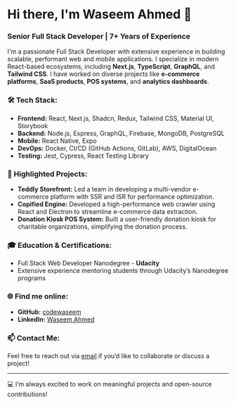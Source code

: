 # Hi there, I'm Waseem Ahmed 👋

### Senior Full Stack Developer | 7+ Years of Experience

I'm a passionate Full Stack Developer with extensive experience in building scalable, performant web and mobile applications. I specialize in modern React-based ecosystems, including **Next.js**, **TypeScript**, **GraphQL**, and **Tailwind CSS**. I have worked on diverse projects like **e-commerce platforms**, **SaaS products**, **POS systems**, and **analytics dashboards**.

### 🛠️ Tech Stack:
- **Frontend:** React, Next.js, Shadcn, Redux, Tailwind CSS, Material UI, Storybook
- **Backend:** Node.js, Express, GraphQL, Firebase, MongoDB, PostgreSQL
- **Mobile:** React Native, Expo
- **DevOps:** Docker, CI/CD (GitHub Actions, GitLab), AWS, DigitalOcean
- **Testing:** Jest, Cypress, React Testing Library

### 🌟 Highlighted Projects:
- **Teddly Storefront:** Led a team in developing a multi-vendor e-commerce platform with SSR and ISR for performance optimization.
- **Copified Engine:** Developed a high-performance web crawler using React and Electron to streamline e-commerce data extraction.
- **Donation Kiosk POS System:** Built a user-friendly donation kiosk for charitable organizations, simplifying the donation process.

### 🎓 Education & Certifications:
- Full Stack Web Developer Nanodegree - **Udacity**
- Extensive experience mentoring students through Udacity’s Nanodegree programs

### 🌐 Find me online:
- **GitHub:** [codewaseem](https://github.com/codewaseem)
- **LinkedIn:** [Waseem Ahmed](https://linkedin.com/in/codewaseem)

### 📫 Contact Me:
Feel free to reach out via [email](mailto:codewaseem@gmail.com) if you’d like to collaborate or discuss a project!

---

💻 I’m always excited to work on meaningful projects and open-source contributions!
